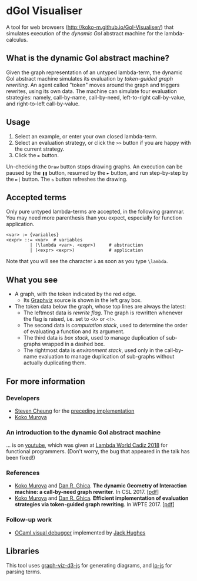 # dGoI Visualiser
A tool for web browsers (http://koko-m.github.io/GoI-Visualiser/) that simulates
execution of the *dynamic GoI* abstract machine for the lambda-calculus.

## What is the dynamic GoI abstract machine?
Given the graph representation of an untyped lambda-term, the dynamic
GoI abstract machine simulates its evaluation by *token-guided graph
rewriting*. An agent called "token" moves around the graph and
triggers rewrites, using its own data. The machine can simulate four
evaluation strategies: namely, call-by-name, call-by-need,
left-to-right call-by-value, and right-to-left call-by-value.

## Usage
1. Select an example, or enter your own closed lambda-term.
2. Select an evaluation strategy, or click the `>>` button if you are
happy with the current strategy.
3. Click the `►` button.

Un-checking the `Draw` button stops drawing graphs. An execution can be
paused by the `❚❚` button, resumed by the `►` button, and run
step-by-step by the `►|` button. The `↻` button refreshes the drawing.

## Accepted terms
Only pure untyped lambda-terms are accepted, in the following
grammar. You may need more parenthesis than you expect, especially for
function application.

    <var> := {variables}
    <expr> ::= <var>  # variables
             | (\lambda <var>. <expr>)     # abstraction
             | (<expr> <expr>)             # application

Note that you will see the character `λ` as soon as you type
`\lambda`.

## What you see
- A graph, with the token indicated by the red edge.
  - Its [Graphviz](https://www.graphviz.org/) source is shown in the
  left gray box.
- The token data below the graph, whose top lines are always the
latest:
  - The leftmost data is *rewrite flag*. The graph is rewritten
  whenever the flag is raised, i.e. set to `<λ>` or `<!>`.
  - The second data is *computation stack*, used to determine
  the order of evaluating a function and its argument.
  - The third data is *box stack*, used to manage duplication of
  sub-graphs wrapped in a dashed box.
  - The rightmost data is *environment stack*, used only in the
  call-by-name evaluation to manage duplication of sub-graphs without
  actually duplicating them.

## For more information

### Developers
- [Steven Cheung](http://www.cs.bham.ac.uk/~wtc488/) for the [preceding implementation](https://github.com/cwtsteven/GoI-Visualiser)
- [Koko Muroya](http://www.cs.bham.ac.uk/~kxm538/)

### An introduction to the dynamic GoI abstract machine
... is on [youtube](https://www.youtube.com/watch?v=sgmpVedCsNM),
which was given at
[Lambda World Cadiz 2018](http://cadiz.lambda.world/)
for functional programmers.
(Don't worry, the bug that appeared in the talk has been fixed!)

### References
- [Koko Muroya](http://www.cs.bham.ac.uk/~kxm538/) and [Dan
R. Ghica](http://www.cs.bham.ac.uk/~drg/).
**The dynamic Geometry of Interaction machine: a call-by-need graph
rewriter**. In CSL 2017. [[pdf](http://drops.dagstuhl.de/opus/volltexte/2017/7688/pdf/LIPIcs-CSL-2017-32.pdf)]
- [Koko Muroya](http://www.cs.bham.ac.uk/~kxm538/) and [Dan
R. Ghica](http://www.cs.bham.ac.uk/~drg/).
**Efficient implementation of evaluation strategies via token-guided
graph rewriting**. In WPTE 2017. [[pdf](http://eptcs.web.cse.unsw.edu.au/paper.cgi?WPTE2017.5.pdf)]

### Follow-up work
- [OCaml visual debugger](https://fyp.jackhughesweb.com/) implemented
by [Jack Hughes](https://jackhughesweb.com/)

## Libraries
This tool uses
[graph-viz-d3-js](https://github.com/mstefaniuk/graph-viz-d3-js) for
generating diagrams, and
[lo-js](https://github.com/tadeuzagallo/lc-js) for parsing terms.
